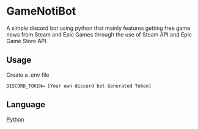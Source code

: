 # GameNotiBot

A simple discord bot using python that mainly features getting free game news from Steam and Epic Games through the use of Steam API and Epic Game Store API.

## Usage

Create a .env file 
```
DISCORD_TOKEN= [Your own discord bot Generated Token]
```

## Language

[Python](https://www.python.org)

